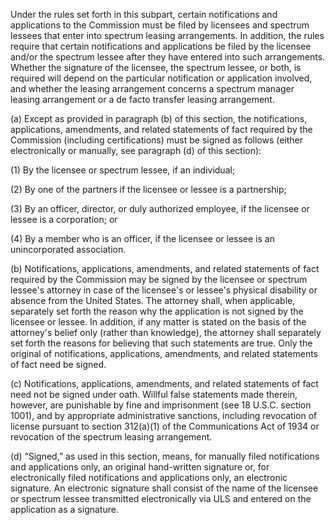 Under the rules set forth in this subpart, certain notifications and applications to the Commission must be filed by licensees and spectrum lessees that enter into spectrum leasing arrangements. In addition, the rules require that certain notifications and applications be filed by the licensee and/or the spectrum lessee after they have entered into such arrangements. Whether the signature of the licensee, the spectrum lessee, or both, is required will depend on the particular notification or application involved, and whether the leasing arrangement concerns a spectrum manager leasing arrangement or a de facto transfer leasing arrangement.

(a) Except as provided in paragraph (b) of this section, the notifications, applications, amendments, and related statements of fact required by the Commission (including certifications) must be signed as follows (either electronically or manually, see paragraph (d) of this section):

(1) By the licensee or spectrum lessee, if an individual;

(2) By one of the partners if the licensee or lessee is a partnership;

(3) By an officer, director, or duly authorized employee, if the licensee or lessee is a corporation; or

(4) By a member who is an officer, if the licensee or lessee is an unincorporated association.

(b) Notifications, applications, amendments, and related statements of fact required by the Commission may be signed by the licensee or spectrum lessee's attorney in case of the licensee's or lessee's physical disability or absence from the United States. The attorney shall, when applicable, separately set forth the reason why the application is not signed by the licensee or lessee. In addition, if any matter is stated on the basis of the attorney's belief only (rather than knowledge), the attorney shall separately set forth the reasons for believing that such statements are true. Only the original of notifications, applications, amendments, and related statements of fact need be signed.

(c) Notifications, applications, amendments, and related statements of fact need not be signed under oath. Willful false statements made therein, however, are punishable by fine and imprisonment (see 18 U.S.C. section 1001), and by appropriate administrative sanctions, including revocation of license pursuant to section 312(a)(1) of the Communications Act of 1934 or revocation of the spectrum leasing arrangement.

(d) “Signed,” as used in this section, means, for manually filed notifications and applications only, an original hand-written signature or, for electronically filed notifications and applications only, an electronic signature. An electronic signature shall consist of the name of the licensee or spectrum lessee transmitted electronically via ULS and entered on the application as a signature.

